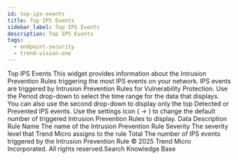 ```yaml
---
id: top-ips-events
title: Top IPS Events
sidebar_label: Top IPS Events
description: Top IPS Events
tags:
  - endpoint-security
  - trend-vision-one
---
```


 Top IPS Events This widget provides information about the Intrusion Prevention Rules triggering the most IPS events on your network. IPS events are triggered by Intrusion Prevention Rules for Vulnerability Protection. Use the Period drop-down to select the time range for the data that displays. You can also use the second drop-down to display only the top Detected or Prevented IPS events. Use the settings icon ( → ) to change the default number of triggered Intrusion Prevention Rules to display. Data Description Rule Name The name of the Intrusion Prevention Rule Severity The severity level that Trend Micro assigns to the rule Total The number of IPS events triggered by the Intrusion Prevention Rule © 2025 Trend Micro Incorporated. All rights reserved.Search Knowledge Base